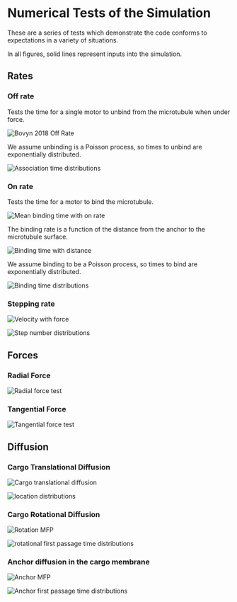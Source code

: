 # Numerical Tests of the Simulation

These are a series of tests which demonstrate the code conforms to expectations
in a variety of situations.

In all figures, solid lines represent inputs into the simulation.

## Rates

### Off rate

Tests the time for a single motor to unbind from the microtubule when under force.

![Bovyn 2018 Off Rate](off_rate/Bovyn2018%20off%20rate/association%20time%20vs%20force.png "Off rate with force")

We assume unbinding is a Poisson process, so times to unbind are exponentially distributed.

![Association time distributions](off_rate/Bovyn2018%20off%20rate/association%20time%20distributions.png "Association time distributions")

### On rate

Tests the time for a motor to bind the microtubule.

![Mean binding time with on rate](on_rate/sweep%20on%20rate/mean%20binding%20time%20with%20on%20rate.png "Binding time with on rate")

The binding rate is a function of the distance from the anchor to the microtubule surface.

![Binding time with distance](on_rate/with%20distance/mean%20binding%20time%20with%20anchor-MT%20distance.png "On rate with distance")

We assume binding to be a Poisson process, so times to bind are exponentially distributed.

![Binding time distributions](on_rate/sweep%20on%20rate/binding%20time%20distributions.png "Binding time distributions")

### Stepping rate

![Velocity with force](stepping_rate/mean%20velocity%20vs%20force.png)

![Step number distributions](stepping_rate/distributions%20of%20numbers%20of%20steps.png)

## Forces

### Radial Force

![Radial force test](forces/radial%20motor%20-%20external%20force/position%20vs%20time.png)

### Tangential Force

![Tangential force test](forces/tangential%20motor%20-%20external%20torque/free/rotational%20velocity%20vs%20time.png)

## Diffusion

### Cargo Translational Diffusion

![Cargo translational diffusion](cargo_diffusion/translation/MSD-t.png)

![location distributions](cargo_diffusion/translation/location%20distributions.png)

### Cargo Rotational Diffusion

![Rotation MFP](cargo_diffusion/rotation/bead/Mean%20First%20Passage%20time%20with%20elevation.png)

![rotational first passage time distributions](cargo_diffusion/rotation/bead/First%20passage%20time%20distributions.png)

### Anchor diffusion in the cargo membrane

![Anchor MFP](motor_diffusion/Mean%20First%20Passage%20Time%20with%20Elevation.png)

![Anchor first passage time distributions](motor_diffusion/First%20Passage%20Time%20Distributions.png)
